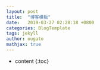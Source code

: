 ```yaml
---
layout: post
title:  "博客模板"
date:   2019-03-27 02:28:18 +0800
categories: BlogTemplate
tags: jekyll
author: ougato
mathjax: true
---
```


* content
{:toc}




